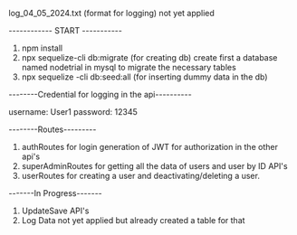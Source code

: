 log_04_05_2024.txt (format for logging) not yet applied

------------ START -----------

1. npm install 
2. npx sequelize-cli db:migrate (for creating db) create first a database named nodetrial in mysql to migrate the necessary tables
3. npx sequelize -cli db:seed:all (for inserting dummy data in the db)

--------Credential for logging in the api----------

username: User1
password: 12345

--------Routes---------
1. authRoutes for login generation of JWT for authorization in the other api's
2. superAdminRoutes for getting all the data of users and user by ID API's
3. userRoutes for creating a user and deactivating/deleting a user.

-------In Progress-------
1. UpdateSave API's
2. Log Data not yet applied but already created a table for that

